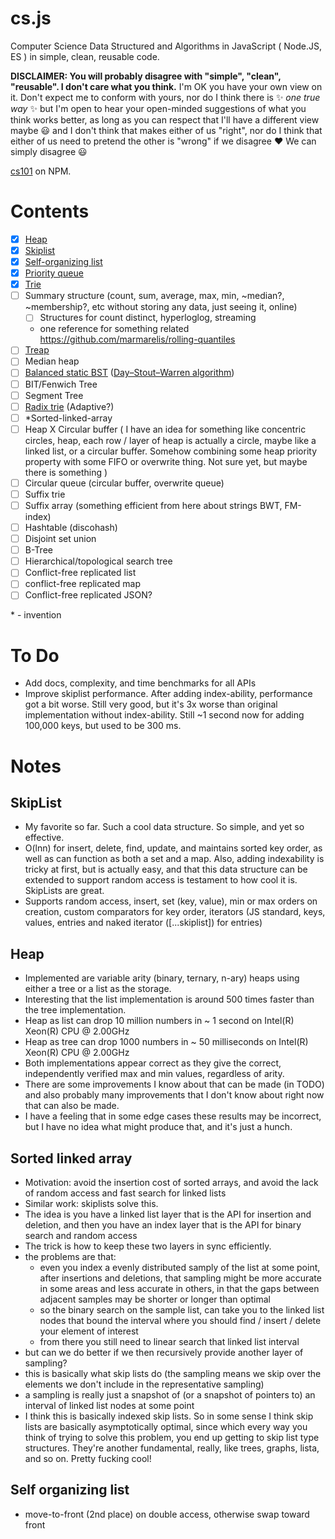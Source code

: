# cs.js

Computer Science Data Structured and Algorithms in JavaScript ( Node.JS, ES ) in simple, clean, reusable code.

**DISCLAIMER: You will probably disagree with "simple", "clean", "reusable". I don't care what you think.** I'm OK you have your own view on it. Don't expect me to conform with yours, nor do I think there is :sparkles: *one true way* :sparkles: but I'm open to hear your open-minded suggestions of what you think works better, as long as you can respect that I'll have a different view maybe :smiley: and I don't think that makes either of us "right", nor do I think that either of us need to pretend the other is "wrong" if we disagree :heart: We can simply disagree :smiley:

[cs101](https://npmjs.com/package/cs101) on NPM.

# Contents

- [x] [Heap](src/heap.js)
- [x] [Skiplist](src/skiplist.js)
- [x] [Self-organizing list](src/sol.js) 
- [x] [Priority queue](src/pq.js)
- [x] [Trie](src/trie.js)
- [ ] Summary structure (count, sum, average, max, min, ~median?, ~membership?, etc without storing any data, just seeing it, online)
  - [ ] Structures for count distinct, hyperloglog, streaming 
  - one reference for something related https://github.com/marmarelis/rolling-quantiles
- [ ] [Treap](src/treap.js)
- [ ] Median heap
- [ ] [Balanced static BST](src/static-bst.js) ([Day–Stout–Warren algorithm](https://en.wikipedia.org/wiki/Day%E2%80%93Stout%E2%80%93Warren_algorithm))
- [ ] BIT/Fenwich Tree
- [ ] Segment Tree
- [ ] [Radix trie](src/trie.js) (Adaptive?)
- [ ] \*Sorted-linked-array 
- [ ] Heap X Circular buffer ( I have an idea for something like concentric circles, heap, each row / layer of heap is actually a circle, maybe like a linked list, or a circular buffer. Somehow combining some heap priority property with some FIFO or overwrite thing. Not sure yet, but maybe there is something )
- [ ] Circular queue (circular buffer, overwrite queue)
- [ ] Suffix trie
- [ ] Suffix array (something efficient from here about strings BWT, FM-index)
- [ ] Hashtable (discohash)
- [ ] Disjoint set union
- [ ] B-Tree
- [ ] Hierarchical/topological search tree
- [ ] Conflict-free replicated list
- [ ] conflict-free replicated map
- [ ] Conflict-free replicated JSON?

\* - invention

# To Do

- Add docs, complexity, and time benchmarks for all APIs
- Improve skiplist performance. After adding index-ability, performance got a bit worse. Still very good, but it's 3x worse than original implementation without index-ability. Still ~1 second now for adding 100,000 keys, but used to be 300 ms.

# Notes

## SkipList

- My favorite so far. Such a cool data structure. So simple, and yet so effective.
- O(lnn) for insert, delete, find, update, and maintains sorted key order, as well as can function as both a set and a map. Also, adding indexability is tricky at first, but is actually easy, and that this data structure can be extended to support random access is testament to how cool it is. SkipLists are great.
- Supports random access, insert, set (key, value), min or max orders on creation, custom comparators for key order, iterators (JS standard, keys, values, entries and naked iterator ([...skiplist]) for entries)

## Heap

- Implemented are variable arity (binary, ternary, n-ary) heaps using either a tree or a list as the storage.
- Interesting that the list implementation is around 500 times faster than the tree implementation.
- Heap as list can drop 10 million numbers in ~ 1 second on Intel(R) Xeon(R) CPU @ 2.00GHz
- Heap as tree can drop 1000 numbers in ~ 50 milliseconds on Intel(R) Xeon(R) CPU @ 2.00GHz
- Both implementations appear correct as they give the correct, independently verified max and min values, regardless of arity.
- There are some improvements I know about that can be made (in TODO) and also probably many improvements that I don't know about right now that can also be made. 
- I have a feeling that in some edge cases these results may be incorrect, but I have no idea what might produce that, and it's just a hunch.

## Sorted linked array

- Motivation: avoid the insertion cost of sorted arrays, and avoid the lack of random access and fast search for linked lists
- Similar work: skiplists solve this.
- The idea is you have a linked list layer that is the API for insertion and deletion, and then you have an index layer that is the API for binary search and random access
- The trick is how to keep these two layers in sync efficiently.
- the problems are that:
  - even you index a evenly distributed samply of the list at some point, after insertions and deletions, that sampling might be more accurate in some areas and less accurate in others, in that the gaps between adjacent samples may be shorter or longer than optimal
  - so the binary search on the sample list, can take you to the linked list nodes that bound the interval where you should find / insert / delete your element of interest
  - from there you still need to linear search that linked list interval
- but can we do better if we then recursively provide another layer of sampling?
- this is basically what skip lists do (the sampling means we skip over the elements we don't include in the representative sampling)
- a sampling is really just a snapshot of (or a snapshot of pointers to) an interval of linked list nodes at some point
- I think this is basically indexed skip lists. So in some sense I think skip lists are basically asymptotically optimal, since which every way you think of trying to solve this problem, you end up getting to skip list type structures. They're another fundamental, really, like trees, graphs, lista, and so on. Pretty fucking cool!

## Self organizing list

- move-to-front (2nd place) on double access, otherwise swap toward front
